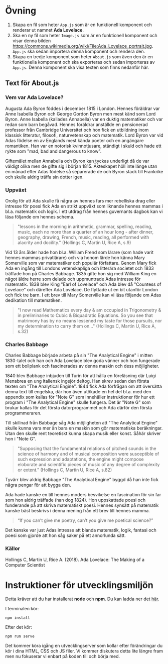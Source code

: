 # Övning

1. Skapa en fil som heter ```App.js``` som är en funktionell komponent
   och renderar ut namnet **Ada Lovelace**.
2. Ska en ny fil som heter ```Image.js``` som är en funktionell komponent
   och visar denna bilden https://commons.wikimedia.org/wiki/File:Ada_Lovelace_portrait.jpg. ```App.js``` ska sedan importera denna komponent och rendera den.
3. Skapa en tredje komponent som heter ```About.js``` som även den är en funktionella komponent och ska     exporteras och sedan importeras av ```App.js```. Denna komponent ska visa texten som finns nedanför här.

## Text för About.js

### Vem var Ada Lovelace?

Augusta Ada Byron föddes i december 1815 i London. Hennes föräldrar var Anne Isabella Byron 
och George Gordon Byron men mest känd som Lord Byron. Anne Isabella (kallades Annabella) var en duktig matematiker och var redan som
barn begåvad. Hennes föräldrar anställde en pensionerad professor från Cambridge Universitet och hon fick en utbildning inom 
klassisk litteratur, filosofi, naturvetenskap och matematik. Lord Byron var vid Adas födelse en av Englands mest kända poeter och en
angängare romantiken. Han var en notorisk kvinnotjusare, ständigt i skuld och hade ett rykte som "mad, bad and dangerous to know".

Giftemålet mellan Annabella och Byron kan tyckas underligt då de var väldigt olika men de gifte sig i början 1815. Äkteskapet höll 
inte länge utan en månad efter Adas födelse så separerade de och Byron stack till Frankrike och skulle aldrig träffa sin dotter igen.

### Uppväxt

Orolig för att Ada skulle få några av hennes fars mer rebelliska drag eller intresse för poesi fick Ada en strikt uppväxt som
liknande hennes mammas i bl.a. matematik och logik. I ett utdrag från hennes guvernants dagbok kan vi läsa följande om hennes schema.

> "lessons in the morning in arithmetic, grammar, spelling, reading, music, each no more than a quarter of an hour long - after dinner, geography, drawing, French, music, reading, all performed with alacrity and docility." (Hollings C, Martin U, Rice A, s.9)

Vid 13 års ålder hade hon bl.a. William Frend som lärare (som hade varit hennes mammas privatlärare) och via honom lärde hon känna
Mary Somerville som var matematiker och populär författare. Genom Mary fick Ada en ingång till Londons vetenskapliga och litterära
societet och 1833 träffade hon på Charles Babbage. 1835 gifte hon sig med William King en något äldre herre som delade och uppmuntrade
Adas intresse för matematik. 1838 blev King "Earl of Lovelace" och Ada blev då "Countess of Lovelace" och därefter Ada Lovelace.
De flyttade ut en bit utanför London och fick tre barn. I ett brev till Mary Somerville kan vi läsa följande om Adas dedikation till
matematiken.

> "I now read Mathematics every day & am occupied in Trigonometry & in preliminaries to Cubic & Biquadratic Equations. So you see
> that matrimony has by no means lessened my taste for those pursuits, nor my determination to carry them on..." 
(Hollings C, Martin U, Rice A, s.32)

### Charles Babbage

Charles Babbage började arbeta på sin "The Analytical Engine" i mitten 1830-talet och han och Ada Lovelace blev goda vänner och hon
fungerade som ett bollplank och fascinerades av denna maskin och dess möjligheter. 

1840 blev Babbage inbjuden till Turin för att hålla en föreläsning där Luigi Menabrea en ung italiensk ingejör deltog. Han skrev
sedan den första texten om "The Analytical Engine". 1844 fick Ada förfrågan om att översätta denna text till engelska, där hon även
utökade en hel del bl.a. med den appendix som kallas för "Note G" som innehåller instruktioner för hur ett program i 
"The Analytical Engine" skulle fungera. Det är "Note G" som brukar kallas för det första datorprogrammet och Ada därför den första
programmeraren.

Till skillnad från Babbage såg Ada möjligheten att "The Analytical Engine" skulle kunna vara mer än bara en maskin som gör 
matematiska beräkningar. Utan den skulle rent teoretiskt kunna skapa musik eller konst. Såhär skriver hon i "Note G".

> "Supposing that the fundamental relations of pitched sounds in the science of harmony and of musical composition were susceptible
> of such expression and adaptations, the engine might compose eloborate and scientific pieces of music of any degree of complexity
> or extent." (Hollings C, Martin U, Rice A, s.82)

Tyvärr blev aldrig Babbage "The Analytical Engine" byggd då han inte fick några pengar för att bygga den.

Ada hade kanske en till hennes moders besvikelse en fascination för sin far som hon aldrig träffade (han dog 1824). Hon uppskattade
poesi och funderande på att skriva matematiskt poesi. Hennes synsätt på matematik kanske bäst beskrivs i denna mening från ett brev
till hennes mamma.

> “If you can’t give me poetry, can’t you give me poetical science?”

Det kanske var just Adas intresse att blanda matematik, logik, fantasi och poesi som gjorde att hon såg saker på ett annorlunda sätt.

### Källor

Hollings C, Martin U, Rice A. (2018). Ada Lovelace: The Making of a Computer Scientist




# Instruktioner för utvecklingsmiljön

Detta kräver att du har installerat **node** och **npm**. Du kan ladda ner det [här](https://nodejs.org/en/).

I terminalen kör:
```
npm install
````

Efter det kör:

```
npm run serve
````

Det kommer köra igång en utvecklingserver som kollar efter förändringar du kör i dina HTML, CSS och JS filer. Vi kommer diskutera detta lite längre fram men nu fokuserar vi enbart på koden till och börja med.